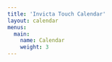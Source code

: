 ```yaml
---
title: 'Invicta Touch Calendar'
layout: calendar
menus:
  main:
    name: Calendar
    weight: 3
---
```

